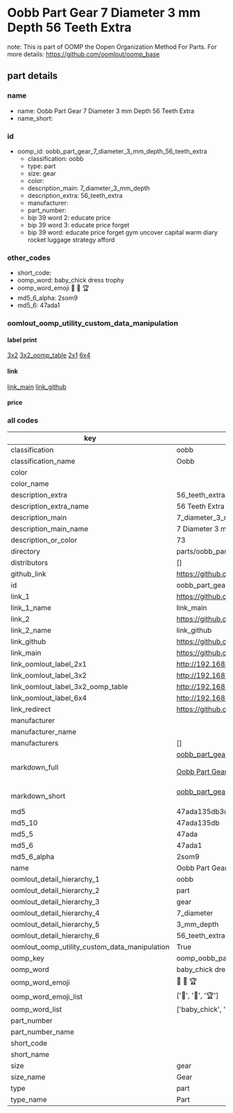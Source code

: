 # Oobb Part Gear 7 Diameter 3 mm Depth 56 Teeth Extra  

note: This is part of OOMP the Oopen Organization Method For Parts. For more details: https://github.com/oomlout/oomp_base

##  part details
  







### name
* name: Oobb Part Gear 7 Diameter 3 mm Depth 56 Teeth Extra
* name_short: 
### id
* oomp_id: oobb_part_gear_7_diameter_3_mm_depth_56_teeth_extra
  * classification: oobb
  * type: part
  * size: gear
  * color: 
  * description_main: 7_diameter_3_mm_depth
  * description_extra: 56_teeth_extra
  * manufacturer: 
  * part_number: 
  * bip 39 word 2: educate price
  * bip 39 word 3: educate price forget
  * bip 39 word: educate price forget gym uncover capital warm diary rocket luggage strategy afford

### other_codes
* short_code: 
* oomp_word: baby_chick dress trophy
* oomp_word_emoji :baby_chick: :dress: :trophy:
* md5_6_alpha: 2som9
* md5_6: 47ada1






### oomlout_oomp_utility_custom_data_manipulation
#### label print
[3x2](http://192.168.1.245:1112/?label=oomp%202som9)
[3x2_oomp_table](http://192.168.1.108:1112/?label=oomp%202som9)
[2x1](http://192.168.1.242:1112/?label=oomp%202som9)
[6x4](http://192.168.1.55:1112/?label=oomp%202som9)    

#### link

[link_main](https://github.com/oomlout/oomlout_oomp_version_1_messy/tree/main/parts/oobb_part_gear_7_diameter_3_mm_depth_56_teeth_extra) [link_github](https://github.com/oomlout/oomlout_oomp_version_1_messy/tree/main/parts/oobb_part_gear_7_diameter_3_mm_depth_56_teeth_extra)                             

#### price







### all codes 
| key | value |  
| --- | --- |  
| classification | oobb |  
| classification_name | Oobb |  
| color |  |  
| color_name |  |  
| description_extra | 56_teeth_extra |  
| description_extra_name | 56 Teeth Extra |  
| description_main | 7_diameter_3_mm_depth |  
| description_main_name | 7 Diameter 3 mm Depth |  
| description_or_color | 73 |  
| directory | parts/oobb_part_gear_7_diameter_3_mm_depth_56_teeth_extra |  
| distributors | [] |  
| github_link | https://github.com/oomlout/oomlout_oomp_part_src/tree/main/parts/oobb_part_gear_7_diameter_3_mm_depth_56_teeth_extra |  
| id | oobb_part_gear_7_diameter_3_mm_depth_56_teeth_extra |  
| link_1 | https://github.com/oomlout/oomlout_oomp_version_1_messy/tree/main/parts/oobb_part_gear_7_diameter_3_mm_depth_56_teeth_extra |  
| link_1_name | link_main |  
| link_2 | https://github.com/oomlout/oomlout_oomp_version_1_messy/tree/main/parts/oobb_part_gear_7_diameter_3_mm_depth_56_teeth_extra |  
| link_2_name | link_github |  
| link_github | https://github.com/oomlout/oomlout_oomp_version_1_messy/tree/main/parts/oobb_part_gear_7_diameter_3_mm_depth_56_teeth_extra |  
| link_main | https://github.com/oomlout/oomlout_oomp_version_1_messy/tree/main/parts/oobb_part_gear_7_diameter_3_mm_depth_56_teeth_extra |  
| link_oomlout_label_2x1 | http://192.168.1.242:1112/?label=oomp%202som9 |  
| link_oomlout_label_3x2 | http://192.168.1.245:1112/?label=oomp%202som9 |  
| link_oomlout_label_3x2_oomp_table | http://192.168.1.108:1112/?label=oomp%202som9 |  
| link_oomlout_label_6x4 | http://192.168.1.55:1112/?label=oomp%202som9 |  
| link_redirect | https://github.com/oomlout/oomlout_oomp_version_1_messy/tree/main/parts/oobb_part_gear_7_diameter_3_mm_depth_56_teeth_extra |  
| manufacturer |  |  
| manufacturer_name |  |  
| manufacturers | [] |  
| markdown_full | [oobb_part_gear_7_diameter_3_mm_depth_56_teeth_extra](none)<br>[](none)<br>[Oobb Part Gear 7 Diameter 3 Mm Depth 56 Teeth Extra](none)<br><br> |  
| markdown_short | [oobb_part_gear_7_diameter_3_mm_depth_56_teeth_extra](none)<br><br> |  
| md5 | 47ada135db3d5ee488765680b6aa9a34 |  
| md5_10 | 47ada135db |  
| md5_5 | 47ada |  
| md5_6 | 47ada1 |  
| md5_6_alpha | 2som9 |  
| name | Oobb Part Gear 7 Diameter 3 mm Depth 56 Teeth Extra |  
| oomlout_detail_hierarchy_1 | oobb |  
| oomlout_detail_hierarchy_2 | part |  
| oomlout_detail_hierarchy_3 | gear |  
| oomlout_detail_hierarchy_4 | 7_diameter |  
| oomlout_detail_hierarchy_5 | 3_mm_depth |  
| oomlout_detail_hierarchy_6 | 56_teeth_extra |  
| oomlout_oomp_utility_custom_data_manipulation | True |  
| oomp_key | oomp_oobb_part_gear_7_diameter_3_mm_depth_56_teeth_extra |  
| oomp_word | baby_chick dress trophy |  
| oomp_word_emoji | :baby_chick: :dress: :trophy: |  
| oomp_word_emoji_list | [':baby_chick:', ':dress:', ':trophy:'] |  
| oomp_word_list | ['baby_chick', 'dress', 'trophy'] |  
| part_number |  |  
| part_number_name |  |  
| short_code |  |  
| short_name |  |  
| size | gear |  
| size_name | Gear |  
| type | part |  
| type_name | Part |  
